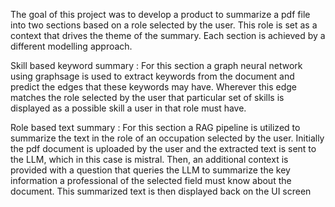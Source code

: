 The goal of this project was to develop a product to summarize a pdf file into two sections based on a role selected by the user. 
This role is set as a context that drives the theme of the summary. Each section is achieved by a different modelling approach.


Skill based keyword summary : For this section a graph neural network using graphsage is used to extract keywords from the document and predict the edges that these keywords may have. Wherever this edge matches the role selected by the user that particular set of skills is displayed as a possible skill a user in that role must have.

Role based text summary : For this section a RAG pipeline is utilized to summarize the text in the role of an occupation selected by the user. Initially the pdf document is uploaded by the user and the extracted text is sent to the LLM, which in this case is mistral. Then, an additional context is provided with a question that queries the LLM to summarize the key information a professional of the selected field must know about the document. This summarized text is then displayed back on the UI screen
